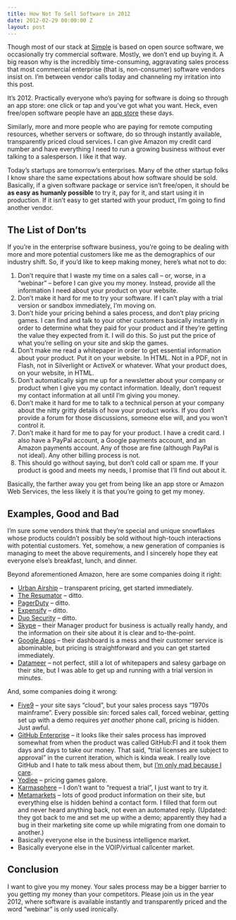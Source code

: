 ```yaml
---
title: How Not To Sell Software in 2012
date: 2012-02-29 00:00:00 Z
layout: post
---
```





Though most of our stack at [Simple](https://www.simple.com/) is based on open source software, we occasionally try commercial software. Mostly, we don’t end up buying it. A big reason why is the incredibly time-consuming, aggravating sales process that most commercial enterprise (that is, non-consumer) software vendors insist on. I’m between vendor calls today and channeling my irritation into this post.

It’s 2012. Practically everyone who’s paying for software is doing so through an app store: one click or tap and you’ve got what you want. Heck, even free/open software people have an [app store](https://en.wikipedia.org/wiki/Ubuntu_App_Store) these days.

Similarly, more and more people who are paying for remote computing resources, whether servers or software, do so through instantly available, transparently priced cloud services. I can give Amazon my credit card number and have everything I need to run a growing business without ever talking to a salesperson. I like it that way.

Today’s startups are tomorrow’s enterprises. Many of the other startup folks I know share the same expectations about how software should be sold. Basically, if a given software package or service isn’t free/open, it should be **as easy as humanly possible** to try it, pay for it, and start using it in production. If it isn’t easy to get started with your product, I’m going to find another vendor.

The List of Don’ts
------------------

If you’re in the enterprise software business, you’re going to be dealing with more and more potential customers like me as the demographics of our industry shift. So, if you’d like to keep making money, here’s what not to do:

1.  Don’t require that I waste my time on a sales call – or, worse, in a “webinar” – before I can give you my money. Instead, provide all the information I need about your product on your website.
2.  Don’t make it hard for me to try your software. If I can’t play with a trial version or sandbox immediately, I’m moving on.
3.  Don’t hide your pricing behind a sales process, and don’t play pricing games. I can find and talk to your other customers basically instantly in order to determine what they paid for your product and if they’re getting the value they expected from it. I will do this. So just put the price of what you’re selling on your site and skip the games.
4.  Don’t make me read a whitepaper in order to get essential information about your product. Put it on your website. In HTML. Not in a PDF, not in Flash, not in Silverlight or ActiveX or whatever. What your product does, on your website, in HTML.
5.  Don’t automatically sign me up for a newsletter about your company or product when I give you my contact information. Ideally, don’t request my contact information at all until I’m giving you money.
6.  Don’t make it hard for me to talk to a technical person at your company about the nitty gritty details of how your product works. If you don’t provide a forum for those discussions, someone else will, and you won’t control it.
7.  Don’t make it hard for me to pay for your product. I have a credit card. I also have a PayPal account, a Google payments account, and an Amazon payments account. Any of those are fine (although PayPal is not ideal). Any other billing process is not.
8.  This should go without saying, but don’t cold call or spam me. If your product is good and meets my needs, I promise that I’ll find out about it.

Basically, the farther away you get from being like an app store or Amazon Web Services, the less likely it is that you’re going to get my money.

Examples, Good and Bad
----------------------

I’m sure some vendors think that they’re special and unique snowflakes whose products couldn’t possibly be sold without high-touch interactions with potential customers. Yet, somehow, a new generation of companies is managing to meet the above requirements, and I sincerely hope they eat everyone else’s breakfast, lunch, and dinner.

Beyond aforementioned Amazon, here are some companies doing it right:

-   [Urban Airship](http://urbanairship.com/pricing/) – transparent pricing, get started immediately.
-   [The Resumator](https://app.theresumator.com/app/account/plans) – ditto.
-   [PagerDuty](http://www.pagerduty.com/pricing) – ditto.
-   [Expensify](https://www.expensify.com/#signup) – ditto.
-   [Duo Security](http://www.duosecurity.com/pricing) – ditto.
-   [Skype](http://www.skype.com/intl/en-us/business/skype-manager) – their Manager product for business is actually really handy, and the information on their site about it is clear and to-the-point.
-   [Google Apps](http://www.google.com/apps/intl/en/business/index.html) – their dashboard is a mess and their customer service is abominable, but pricing is straightforward and you can get started immediately.
-   [Datameer](http://datameer.com/) – not perfect, still a lot of whitepapers and salesy garbage on their site, but I was able to get up and running with a trial version in minutes.

And, some companies doing it wrong:

-   [Five9](http://www.five9.com/) – your site says “cloud”, but your sales process says “1970s mainframe”. Every possible sin: forced sales call, forced webinar, getting set up with a demo requires *yet another* phone call, pricing is hidden. Just awful.
-   [GitHub Enterprise](https://enterprise.github.com/) – it looks like their sales process has improved somewhat from when the product was called GitHub:FI and it took them days and days to take our money. That said, “trial licenses are subject to approval” in the current iteration, which is kinda weak. I really love GitHub and I hate to talk mess about them, but [I’m only mad because I care](http://caremad.com/).
-   [Yodlee](http://yodlee.com/) – pricing games galore.
-   [Karmasphere](http://www.karmasphere.com/) – I don’t want to “request a trial”, I just want to try it.
-   [Metamarkets](http://metamarkets.com/) – lots of good product information on their site, but everything else is hidden behind a contact form. I filled that form out and never heard anything back, not even an automated reply. (Updated: they got back to me and set me up withe a demo; apparently they had a bug in their marketing site come up while migrating from one domain to another.)
-   Basically everyone else in the business intelligence market.
-   Basically everyone else in the VOIP/virtual callcenter market.

Conclusion
----------

I want to give you my money. Your sales process may be a bigger barrier to you getting my money than your competitors. Please join us in the year 2012, where software is available instantly and transparently priced and the word “webinar” is only used ironically.
